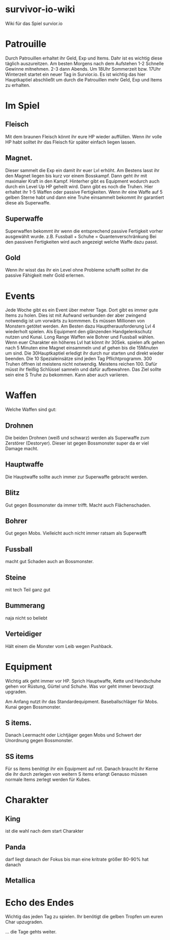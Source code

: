 # survivor-io-wiki
Wiki für das Spiel survior.io

# Patrouille
Durch Patrouillen erhaltet ihr Geld, Exp und Items. Dahr ist es wichtig diese täglich auszureitzen. Am besten Morgens nach dem Aufstehen 1-2 Schnelle Gewinne mitnehmen. 2-3 dann Abends. Um 18Uhr Sommerzeit bzw. 17Uhr Winterzeit startet ein neuer Tag in Survior.io. Es ist wichtig das hier Hauptkaptiel abschließt um durch die Patrouillen mehr Geld, Exp und Items zu erhalten.

# Im Spiel
## Fleisch 
Mit dem braunen Fleisch könnt ihr eure HP wieder auffüllen. Wenn ihr volle HP habt solltet ihr das Fleisch für später einfach liegen lassen.
## Magnet.
Dieser sammelt die Exp ein damit ihr euer Lvl erhöht. Am Bestens lasst ihr den Magnet liegen bis kurz vor einem Bosskampf. Dann geht ihr mit maximaler Kraft in den Kampf. Hinterher gibt es Equipment wodurch auch durch ein Level Up HP geheilt wird. Dann gibt es noch die Truhen. Hier erhaltet ihr 1-5 Waffen oder passive Fertigkeiten. Wenn ihr eine Waffe auf 5 gelben Sterne habt und dann eine Truhe einsammelt bekommt ihr garantiert diese als Superwaffe.
## Superwaffe
Superwaffen bekommt ihr wenn die entsprechend passive Fertigkeit vorher ausgewählt wurde. z.B. Fussball + Schuhe = Quantenverschränkung
Bei den passiven Fertigkeiten wird auch angezeigt welche Waffe dazu passt.
## Gold
Wenn ihr wisst das ihr ein Level ohne Probleme schafft solltet ihr die passive Fähigkeit mehr Gold erlernen.

# Events
Jede Woche gibt es ein Event über mehrer Tage. Dort gibt es immer gute Items zu holen. Dies ist mit Aufwand verbunden der aber zwingend notwendig ist um vorwärts zu kommmen. Es müssen Millionen von Monstern getötet werden. Am Besten dazu Hauptherausforderung Lvl 4 wiederholt spielen. Als Equipment den glänzenden Handgelenkschutz nutzen und Kunai. Long Range Waffen wie Bohrer  und Fussball wählen. Wenn euer Charakter ein höheres Lvl hat könnt ihr 30Sek. spielen afk gehen nach 5 Minuten eine Magnet einsammeln und af gehen bis die 15Minuten um sind. Die 30Hauptkaptiel erledigt ihr durch nur starten und direkt wieder beenden. Die 10 Spezialeinsätze sind jeden Tag Pflichtprogramm. 300 Truhen öffnen ist meistens nicht notwendig. Meistens reichen 100. Dafür müsst ihr fleißig Schlüssel samneln und dafür aufbewahren. Das Ziel sollte sein eine S Truhe zu bekommen. Kann aber auch variieren.

# Waffen   
Welche Waffen sind gut:
## Drohnen
Die beiden Drohnen (weiß und schwarz) werden als Superwaffe zum Zerstörer (Destoryer). Dieser ist gegen Bossmonster super da er viel Damage macht.
## Hauptwaffe
Die Hauptwaffe sollte auch immer zur Superwaffe gebracht werden.
## Blitz
Gut gegen Bossmonster da immer trifft. Macht auch Flächenschaden.
## Bohrer
Gut gegen Mobs. Vielleicht auch nicht immer ratsam als Superwafft
## Fussball
macht gut Schaden auch an Bossmonster.
## Steine
mit tech Teil ganz gut
## Bummerang 
naja nicht so beliebt 
## Verteidiger
Hält einem die Monster vom Leib wegen Pushback.

# Equipment
Wichtig atk geht immer vor HP. Sprich Hauptwaffe, Kette und Handschuhe gehen vor Rüstung, Gürtel und Schuhe. Was vor geht immer bevorzugt upgraden.

Am Anfang nutzt ihr das Standardequipment.
Baseballschläger für Mobs. Kunai gegen Bossmonster.
## S items.
Danach Leermacht oder Lichtjäger gegen Mobs und Schwert der Unordnung gegen Bossmonster.

## SS items
Für ss items benötigt ihr ein Equipment auf rot. Danach braucht ihr Kerne die ihr durch zerlegen von weitern S items erlangt  Genauso müssen normale Items zerlegt werden für Kubes.

# Charakter
## King
ist die wahl nach dem start Charakter
## Panda
darf liegt danach der Fokus bis man eine kritrate größer 80-90% hat danach
## Metallica

# Echo des Endes
Wichtig das jeden Tag zu spielen. Ihr benötigt die gelben Tropfen um euren Char upzugraden.

... die Tage gehts weiter.
